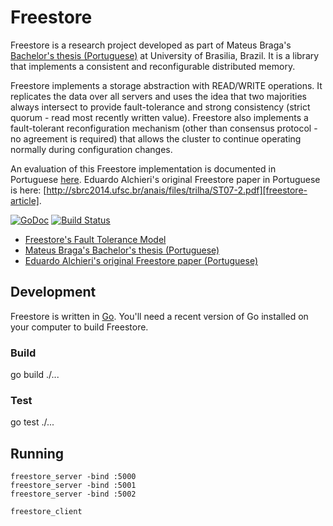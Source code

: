 # Freestore

Freestore is a research project developed as part of Mateus Braga's [Bachelor's thesis (Portuguese)][thesis] at University of Brasilia, Brazil. It is a library that implements a consistent and reconfigurable distributed memory. 

Freestore implements a storage abstraction with READ/WRITE operations. It replicates the data over all servers and uses the idea that two majorities always intersect to provide fault-tolerance and strong consistency (strict quorum - read most recently written value). Freestore also implements a fault-tolerant reconfiguration mechanism (other than consensus protocol - no agreement is required) that allows the cluster to continue operating normally during configuration changes.

An evaluation of this Freestore implementation is documented in Portuguese [here][thesis]. Eduardo Alchieri's original Freestore paper in Portuguese is here: [http://sbrc2014.ufsc.br/anais/files/trilha/ST07-2.pdf][freestore-article].

[![GoDoc](https://godoc.org/github.com/mateusbraga/freestore?status.png)](https://godoc.org/github.com/mateusbraga/freestore)
[![Build Status](https://travis-ci.org/mateusbraga/freestore.png?branch=master)](https://travis-ci.org/mateusbraga/freestore)

* [Freestore's Fault Tolerance Model](https://github.com/mateusbraga/freestore/blob/master/docs/fault-tolerance-model.md)
* [Mateus Braga's Bachelor's thesis (Portuguese)][thesis]
* [Eduardo Alchieri's original Freestore paper (Portuguese)][freestore-article]

[thesis]: http://www.mateusbraga.com.br/files/Monografia%20Mateus%20Antunes%20Braga.pdf
[freestore-article]: http://sbrc2014.ufsc.br/anais/files/trilha/ST07-2.pdf

## Development

Freestore is written in [Go](http://golang.org). You'll need a recent version of Go installed on your computer to build Freestore.

### Build

go build ./...

### Test

go test ./...

## Running

    freestore_server -bind :5000
    freestore_server -bind :5001
    freestore_server -bind :5002

    freestore_client

